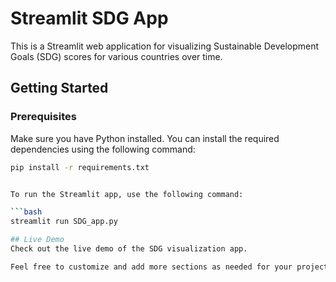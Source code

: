 # Streamlit SDG App

This is a Streamlit web application for visualizing Sustainable Development Goals (SDG) scores for various countries over time.

## Getting Started

### Prerequisites

Make sure you have Python installed. You can install the required dependencies using the following command:

```bash
pip install -r requirements.txt


To run the Streamlit app, use the following command:

```bash
streamlit run SDG_app.py

## Live Demo
Check out the live demo of the SDG visualization app.

Feel free to customize and add more sections as needed for your project.






